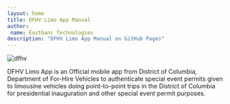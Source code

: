```yaml
---
layout: home
title: DFHV Limo App Manual
author:
 name: Eastbanc Technologies
description: "DFHV Limo App Manual on GitHub Pages" 
---
```


![dfhv](https://user-images.githubusercontent.com/79857237/111498881-c2acc700-8718-11eb-83fb-e6e29162db81.png)

DFHV Limo App is an Official mobile app from District of Columbia, Department of For-Hire Vehicles to authenticate special event permits given to limousine vehicles doing point-to-point trips in the District of Columbia for presidential inauguration and other special event permit purposes.






